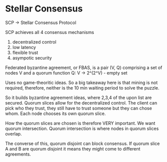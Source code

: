 Stellar Consensus
=================

SCP -> Stellar Consensus Protocol

SCP achieves all 4 consensus mechanisms

1. decentralized control
2. low latency
3. flexible trust
4. asympotic security


Federated byzantine agreement, or FBAS, is a pair (V, Q) comprising a set of nodes V
and a quorum function Q: V -> 2^(2^V) - empty set

Uses no game-theoritic ideas. So a big takeaway here is that mining is not required, therefore, neither is the 10 min waiting period to solve the puzzle.

So it builds byzantine agreement ideas, where 2,3,4 of the upon list are secured. Quorum slices allow for the decentralized control. The client can pick who they trust, they still have to trust someone but they can chose whom. Each node chooses its own quorum slice.

How the quorum slices are chosen is therefore VERY important. We want quorum intersection. Quorum intersection is where nodes in quorum slices overlap.

The converse of this, quorum disjoint can block consensus. If quorum slice A and B are quorum disjoint it means they might come to different agreements.


